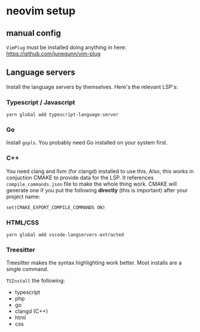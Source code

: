 # neovim setup

## manual config
`VimPlug` must be installed doing anything in here: https://github.com/junegunn/vim-plug

## Language servers
Install the language servers by themselves. Here's the relevant LSP's:

### Typescript / Javascript
`yarn global add typescript-language-server`

### Go
Install `gopls`. You probably need Go installed on your system first.

### C++
You need clang and llvm (for clangd) installed to use this. Also, this works in 
conjuction CMAKE to provide data for the LSP. It references `compile_commands.json` file
to make the whole thing work. CMAKE will generate one if you put the following
**directly** (this is important) after your project name:

`set(CMAKE_EXPORT_COMPILE_COMMANDS ON)`

### HTML/CSS
`yarn global add vscode-langservers-extracted`

### Treesitter
Treesitter makes the syntax highlighting work better. Most installs are a single command.

`TSInstall` the following:
- typescript
- php
- go
- clangd (C++)
- html
- css


